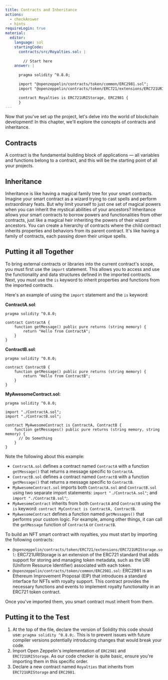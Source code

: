 ```yaml
---
title: Contracts and Inheritance
actions:
  - checkAnswer
  - hints
requireLogin: true
material:
  editor:
    language: sol
    startingCode:
      contracts/src/Royalties.sol: |
        
        // Start here
    answer: |
      
      pragma solidity ^0.8.0;

      import "@openzeppelin/contracts/token/common/ERC2981.sol";
      import "@openzeppelin/contracts/token/ERC721/extensions/ERC721URIStorage.sol";

      contract Royalties is ERC721URIStorage, ERC2981 {
      }
---
```


Now that you've set up the project, let's delve into the world of blockchain development! In this chapter, we'll explore the concepts of contracts and inheritance.

## Contracts

A contract is the fundamental building block of applications — all variables and functions belong to a contract, and this will be the starting point of all your projects.

## Inheritance

Inheritance is like having a magical family tree for your smart contracts. Imagine your smart contract as a wizard trying to cast spells and perform extraordinary feats. But why limit yourself to just one set of magical powers when you can inherit the mystical abilities of your ancestors? Inheritance allows your smart contracts to borrow powers and functionalities from other contracts, just like a magical heir inheriting the powers of their wizard ancestors. You can create a hierarchy of contracts where the child contract inherits properties and behaviors from its parent contract. It's like having a family of contracts, each passing down their unique spells.

## Putting it all Together

To bring external contracts or libraries into the current contract's scope, you must first use the `import` statement. This allows you to access and use the functionality and data structures defined in the imported contracts. Next, you must use the `is` keyword to inherit properties and functions from the imported contracts.

Here's an example of using the `import` statement and the `is` keyword:

**ContractA.sol**:

```sol
pragma solidity ^0.8.0;

contract ContractA {
    function getMessage() public pure returns (string memory) {
        return "Hello from ContractA";
    }
}
```

**ContractB.sol**:

```sol
pragma solidity ^0.8.0;

contract ContractB {
    function getMessage() public pure returns (string memory) {
        return "Hello from ContractB";
    }
}
```

**MyAwesomeContract.sol:**

```sol
pragma solidity ^0.8.0;

import "./ContractA.sol";
import "./ContractB.sol";

contract MyAwesomeContract is ContractA, ContractB {
    function getMessages() public pure returns (string memory, string memory) {
      // Do Something
    }
}
```

Note the following about this example:

- `ContractA.sol` defines a contract named `ContractA` with a function `getMessage()` that returns a message specific to `ContractA`.
- `ContractB.sol` defines a contract named `ContractB` with a function `getMessage()` that returns a message specific to `ContractB`.
- `MyAwesomeContract.sol` imports both `ContractA.sol` and `ContractB.sol` using two separate import statements: `import "./ContractA.sol"`; and `import "./ContractB.sol"`;.
- `MyAwesomeContract` inherits from both `ContractA` and `ContractB` using the `is` keyword: `contract MyContract is ContractA, ContractB`.
- `MyAwesomeContract` defines a function named `getMessages()` that performs your custom logic. For example, among other things, it can call the `getMessage` function of `ContractA` or `ContractB`.

To build an NFT smart contract with royalties, you must start by importing the following contracts:

- `@openzeppelin/contracts/token/ERC721/extensions/ERC721URIStorage.sol`: ERC721URIStorage is an extension of the ERC721 standard that adds support for storing and managing token metadata, such as the URI (Uniform Resource Identifier) associated with each token.
- `@openzeppelin/contracts/token/common/ERC2981.sol`: ERC2981 is an Ethereum Improvement Proposal (EIP) that introduces a standard interface for NFTs with royalty support. This contract provides the necessary functions and events to implement royalty functionality in an ERC721 token contract.

Once you've imported them, you smart contract must inherit from them.

## Putting it to the Test

1. At the top of the file, declare the version of Solidity this code should use: `pragma solidity ^0.8.0;`. This is to prevent issues with future compiler versions potentially introducing changes that would break your code.
2. Import Open Zeppelin's implementation of `ERC2981` and `ERC721URIStorage`. As our code checker is quite basic, ensure you're importing them in this specific order.
3. Declare a new contract named `Royalties` that inherits from `ERC721URIStorage` and `ERC2981`.
